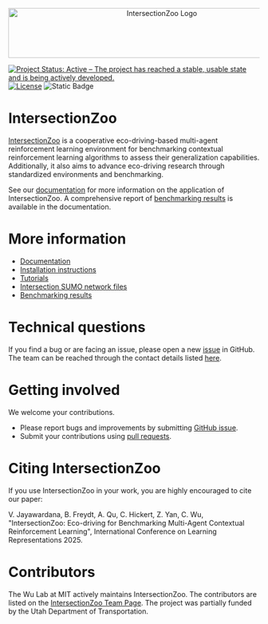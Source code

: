 <p align="center">
  <img src="logo.png" width="600px" height="100px" alt="IntersectionZoo Logo">
</p>

[![Project Status: Active – The project has reached a stable, usable state and is being actively developed.](https://www.repostatus.org/badges/latest/active.svg)](https://www.repostatus.org/#active)
[![License](http://img.shields.io/badge/license-MIT-brightgreen.svg?style=flat)](https://github.com/mit-wu-lab/scenarioenv/blob/main/LICENSE)
![Static Badge](https://img.shields.io/badge/documentation-available-green)

# IntersectionZoo

[IntersectionZoo](https://intersectionzoo-docs.readthedocs.io/en/latest/) is a cooperative eco-driving-based multi-agent reinforcement learning environment for benchmarking contextual reinforcement learning algorithms to assess their generalization capabilities. Additionally, it also aims to advance eco-driving research through standardized environments and benchmarking. 

See our [documentation](https://intersectionzoo-docs.readthedocs.io/en/latest/) for more information on the application of IntersectionZoo. A comprehensive report of [benchmarking results](https://intersectionzoo-docs.readthedocs.io/en/latest/benchmarking.html) is available in the documentation.

# More information

- [Documentation](https://intersectionzoo-docs.readthedocs.io/en/latest/)
- [Installation instructions](https://intersectionzoo-docs.readthedocs.io/en/latest/usage.html#installation)
- [Tutorials](https://intersectionzoo-docs.readthedocs.io/en/latest/tutorial.html)
- [Intersection SUMO network files](https://drive.google.com/drive/folders/1y3W83MPfnt9mSFGbg8L9TLHTXElXvcHs?usp=sharing)
- [Benchmarking results](https://intersectionzoo-docs.readthedocs.io/en/latest/benchmarking.html)

# Technical questions

If you find a bug or are facing an issue, please open a new [issue](https://github.com/mit-wu-lab/IntersectionZoo/issues) in GitHub. The team can be reached through the contact details listed [here](https://intersectionzoo-docs.readthedocs.io/en/latest/contact.html).

# Getting involved

We welcome your contributions.

- Please report bugs and improvements by submitting [GitHub issue](https://github.com/mit-wu-lab/IntersectionZoo/issues).
- Submit your contributions using [pull requests](https://github.com/mit-wu-lab/IntersectionZoo/pulls).

# Citing IntersectionZoo

If you use IntersectionZoo in your work, you are highly encouraged to cite our paper:

V. Jayawardana, B. Freydt, A. Qu, C. Hickert, Z. Yan, C. Wu, "IntersectionZoo: Eco-driving for Benchmarking Multi-Agent Contextual Reinforcement Learning", International Conference on Learning Representations 2025. 

# Contributors

The Wu Lab at MIT actively maintains IntersectionZoo. The contributors are listed on the [IntersectionZoo Team Page](https://intersectionzoo-docs.readthedocs.io/en/latest/contact.html). The project was partially funded by the Utah Department of Transportation.
